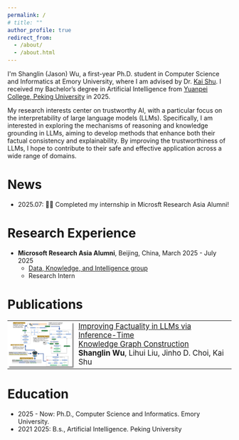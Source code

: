 ```yaml
---
permalink: /
# title: ""
author_profile: true
redirect_from: 
  - /about/
  - /about.html
---
```


I'm Shanglin (Jason) Wu, a first-year Ph.D. student in Computer Science and Informatics at Emory University, where I am advised by Dr. [Kai Shu](https://www.cs.emory.edu/~kshu5/). I received my Bachelor’s degree in Artificial Intelligence from [Yuanpei College, Peking University](https://yuanpei.pku.edu.cn/en/aboutyuanpei/collegeprofile/index.htm) in 2025.

My research interests center on trustworthy AI, with a particular focus on the interpretability of large language models (LLMs). Specifically, I am interested in exploring the mechanisms of reasoning and knowledge grounding in LLMs, aiming to develop methods that enhance both their factual consistency and explainability. By improving the trustworthiness of LLMs, I hope to contribute to their safe and effective application across a wide range of domains.


News
======
- 2025.07: 🎉🎉 Completed my internship in Microsft Research Asia Alumni!

Research Experience
======
- **Microsoft Research Asia Alumni**,  Beijing, China, March 2025 - July 2025
  - [Data, Knowledge, and Intelligence group](https://www.microsoft.com/en-us/research/group/data-knowledge-intelligence/)
  - Research Intern

Publications
======
<table style="width: 100%; border: none; border-collapse: collapse;">
  <tr>
    <td style="width: 30%; vertical-align: center; border: none; padding: 0;">
      <img src="../files/KG_Factuality.jpg" alt="Diagram of KG Factuality Improvement" style="max-width: 100%; height: auto; display: block;">
    </td>
    <td style="width: 70%; vertical-align: middle; text-align: left; font-size: 1.2em; border: none;">
      <a href="https://arxiv.org/abs/2509.03540">Improving Factuality in LLMs via Inference-Time<br>Knowledge Graph Construction</a><br>
      <strong>Shanglin Wu</strong>, Lihui Liu, Jinho D. Choi, Kai Shu<br>
    </td>
  </tr>
</table>

Education
======
- 2025 - Now: Ph.D., Computer Science and Informatics. Emory University.
- 2021 2025: B.s., Artificial Intelligence. Peking University




